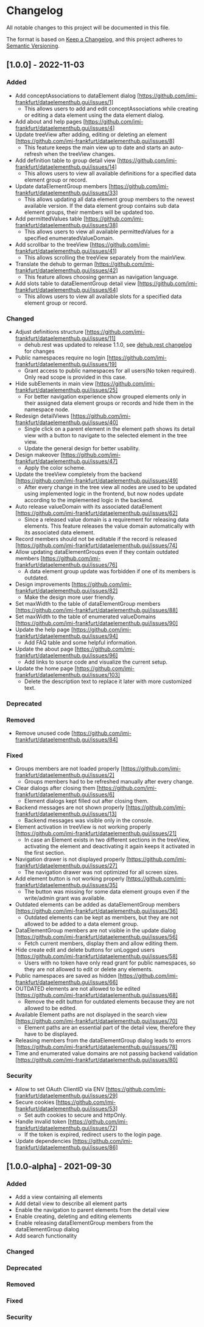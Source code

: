 # Changelog
All notable changes to this project will be documented in this file.

The format is based on [Keep a Changelog](https://keepachangelog.com/en/1.0.0/),
and this project adheres to [Semantic Versioning](https://semver.org/spec/v2.0.0.html).

## [1.0.0] - 2022-11-03
### Added
- Add conceptAssociations to dataElement dialog [https://github.com/imi-frankfurt/dataelementhub.gui/issues/1]
  - This allows users to add and edit conceptAssociations while creating or editing a data element using the data element dialog.
- Add about and help pages [https://github.com/imi-frankfurt/dataelementhub.gui/issues/4]
- Update treeView after adding, editing or deleting an element [https://github.com/imi-frankfurt/dataelementhub.gui/issues/8]
  - This feature keeps the main view up to date and starts an auto-refresh when the treeView changes.
- Add definition table to group detail view [https://github.com/imi-frankfurt/dataelementhub.gui/issues/14]
  - This allows users to view all available definitions for a specified data element group or record. 
- Update dataElementGroup members [https://github.com/imi-frankfurt/dataelementhub.gui/issues/33]
  - This allows updating all data element group members to the newest available version. If the data element group contains sub data element groups, their members will be updated too.
- Add permittedValues table [https://github.com/imi-frankfurt/dataelementhub.gui/issues/38]
  - This allows  users to view all available permittedValues for a specified enumeratedValueDomain.
- Add scrollbar to the treeView [https://github.com/imi-frankfurt/dataelementhub.gui/issues/41]
  - This allows scrolling the treeView separately from the mainView.
- Translate the dehub to german [https://github.com/imi-frankfurt/dataelementhub.gui/issues/42]
  - This feature allows choosing german as navigation language.
- Add slots table to dataElementGroup detail view [https://github.com/imi-frankfurt/dataelementhub.gui/issues/64]
  - This allows users to view all available slots for a specified data element group or record.

### Changed
- Adjust definitions structure [https://github.com/imi-frankfurt/dataelementhub.gui/issues/11]
  - dehub.rest was updated to release 1.1.0, see [dehub.rest changelog](https://github.com/imi-frankfurt/dataelementhub.rest/blob/master/CHANGELOG.md) for changes
- Public namespaces require no login [https://github.com/imi-frankfurt/dataelementhub.gui/issues/19]
  - Grant access to public namespaces for all users(No token required). Only read scope is provided in this case.
- Hide subElements in main view [https://github.com/imi-frankfurt/dataelementhub.gui/issues/25]
  - For better navigation experience show grouped elements only in their assigned data element groups or records and hide them in the namespace node.
- Redesign detailViews [https://github.com/imi-frankfurt/dataelementhub.gui/issues/40]
  - Single click on a parent element in the element path shows its detail view with a button to navigate to the selected element in the tree view.
  - Update the general design for better usability.
- Design makeover [https://github.com/imi-frankfurt/dataelementhub.gui/issues/47]
  - Apply the color scheme.
- Update the treeView completely from the backend [https://github.com/imi-frankfurt/dataelementhub.gui/issues/49]
  - After every change in the tree view all nodes are used to be updated using implemented logic in the frontend, but now nodes update according to the implemented logic in the backend.
- Auto release valueDomain with its associated dataElement [https://github.com/imi-frankfurt/dataelementhub.gui/issues/62]
  - Since a released value domain is a requirement for releasing data elements. This feature releases the value domain automatically with its associated data element.
- Record members should not be editable if the record is released [https://github.com/imi-frankfurt/dataelementhub.gui/issues/74]
- Allow updating dataElementGroups even if they contain outdated members [https://github.com/imi-frankfurt/dataelementhub.gui/issues/76]
  - A data element group update was forbidden if one of its members is outdated.  
- Design improvements [https://github.com/imi-frankfurt/dataelementhub.gui/issues/82]
  - Make the design more user friendly.
- Set maxWidth to the table of dataElementGroup members [https://github.com/imi-frankfurt/dataelementhub.gui/issues/88]
- Set maxWidth to the table of enumerated valueDomains [https://github.com/imi-frankfurt/dataelementhub.gui/issues/90]
- Update the help page [https://github.com/imi-frankfurt/dataelementhub.gui/issues/94]
  - Add FAQ table and some helpful information.
- Update the about page [https://github.com/imi-frankfurt/dataelementhub.gui/issues/96]
  - Add links to source code and visualize the current setup.
- Update the home page [https://github.com/imi-frankfurt/dataelementhub.gui/issues/103]
  - Delete the description text to replace it later with more customized text.

### Deprecated
### Removed
- Remove unused code [https://github.com/imi-frankfurt/dataelementhub.gui/issues/84]

### Fixed
- Groups members are not loaded properly [https://github.com/imi-frankfurt/dataelementhub.gui/issues/2]
  - Groups members had to be refreshed manually after every change.
- Clear dialogs after closing them [https://github.com/imi-frankfurt/dataelementhub.gui/issues/6]
  - Element dialogs kept filled out after closing them.
- Backend messages are not shown properly [https://github.com/imi-frankfurt/dataelementhub.gui/issues/13]
  - Backend messages was visible only in the console.
- Element activation in treeView is not working properly [https://github.com/imi-frankfurt/dataelementhub.gui/issues/21]
  - In case an Element exists in two different sections in the treeView, activating the element and deactivating it again keeps it activated in the first section.
- Navigation drawer is not displayed properly [https://github.com/imi-frankfurt/dataelementhub.gui/issues/27]
  - The navigation drawer was not optimized for all screen sizes.
- Add element button is not working properly [https://github.com/imi-frankfurt/dataelementhub.gui/issues/35]
  - The button was missing for some data element groups even if the write/admin grant was available.
- Outdated elements can be added as dataElementGroup members [https://github.com/imi-frankfurt/dataelementhub.gui/issues/36]
  - Outdated elements can be kept as members, but they are not allowed to be added to a data element group.
- DataElementGroup members are not visible in the update dialog [https://github.com/imi-frankfurt/dataelementhub.gui/issues/56]
  - Fetch current members, display them and allow editing them.
- Hide create edit and delete buttons for unLogged users [https://github.com/imi-frankfurt/dataelementhub.gui/issues/58]
  - Users with no token have only read grant for public namespaces, so they are not allowed to edit or delete any elements.
- Public namespaces are saved as hidden [https://github.com/imi-frankfurt/dataelementhub.gui/issues/66]
- OUTDATED elements are not allowed to be edited [https://github.com/imi-frankfurt/dataelementhub.gui/issues/68]
  - Remove the edit button for outdated elements because they are not allowed to be edited.
- Available Element paths are not displayed in the search view [https://github.com/imi-frankfurt/dataelementhub.gui/issues/70]
  - Element paths are an essential part of the detail view, therefore they have to be displayed.
- Releasing members from the dataElementGroup dialog leads to errors [https://github.com/imi-frankfurt/dataelementhub.gui/issues/78]
- Time and enumerated value domains are not passing backend validation [https://github.com/imi-frankfurt/dataelementhub.gui/issues/80]

### Security
- Allow to set OAuth ClientID via ENV [https://github.com/imi-frankfurt/dataelementhub.gui/issues/29]
- Secure cookies [https://github.com/imi-frankfurt/dataelementhub.gui/issues/53]
  - Set auth cookies to secure and httpOnly.
- Handle invalid token [https://github.com/imi-frankfurt/dataelementhub.gui/issues/72]
  - If the token is expired, redirect users to the login page.
- Update dependencies [https://github.com/imi-frankfurt/dataelementhub.gui/issues/86]

## [1.0.0-alpha] - 2021-09-30
### Added
- Add a view containing all elements
- Add detail view to describe all element parts
- Enable the navigation to parent elements from the detail view
- Enable creating, deleting and editing elements
- Enable releasing dataElementGroup members from the dataElementGroup dialog
- Add search functionality
### Changed
### Deprecated
### Removed
### Fixed
### Security
